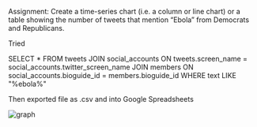 Assignment: Create a time-series chart (i.e. a column or line chart) or a table showing the number of tweets that mention “Ebola” from Democrats and Republicans.

Tried

SELECT *
FROM tweets
JOIN social_accounts
ON tweets.screen_name = social_accounts.twitter_screen_name
JOIN members
ON social_accounts.bioguide_id = members.bioguide_id
WHERE text
LIKE "%ebola%"


Then exported file as .csv and into Google Spreadsheets

![graph](http://i.imgur.com/aVuOzkD.png)

